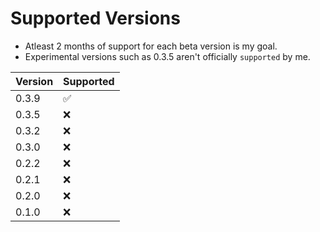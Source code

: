 # Supported Versions

 - Atleast 2 months of support for each beta version is my goal.
 - Experimental versions such as 0.3.5 aren't officially `supported` by me.

|  Version | Supported          |
|  ------- | ------------------ |
|  0.3.9   | :white_check_mark: |
|  0.3.5   | :x:                |
|  0.3.2   | :x:  |
|  0.3.0   | :x:  |
|  0.2.2   | :x:  |
|  0.2.1   | :x:  |
|  0.2.0   | :x:  |
|  0.1.0   | :x:                |
